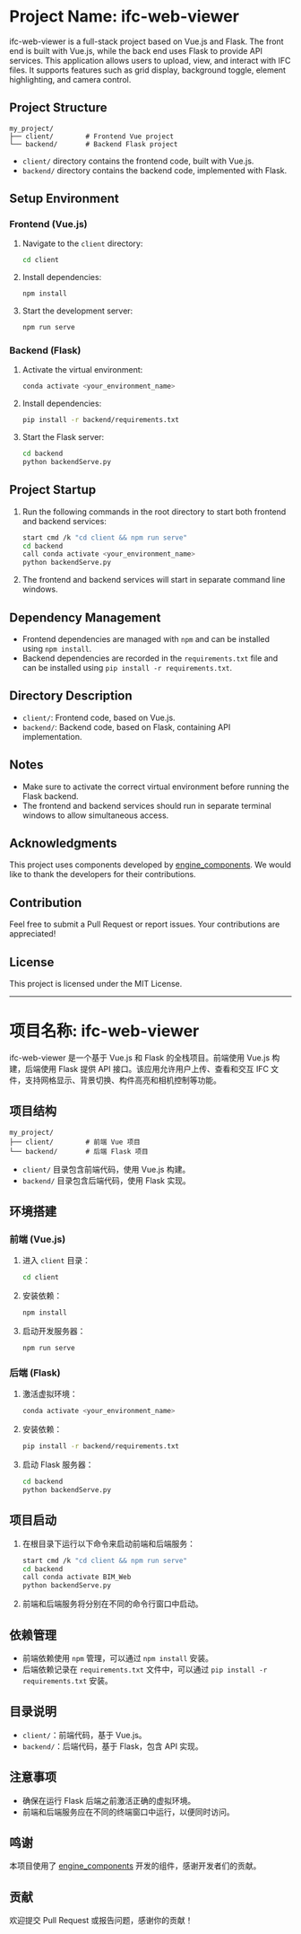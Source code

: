 # Project Name: ifc-web-viewer

ifc-web-viewer is a full-stack project based on Vue.js and Flask. The front end is built with Vue.js, while the back end uses Flask to provide API services. This application allows users to upload, view, and interact with IFC files. It supports features such as grid display, background toggle, element highlighting, and camera control.

## Project Structure

```
my_project/
├── client/        # Frontend Vue project
└── backend/       # Backend Flask project
```

- `client/` directory contains the frontend code, built with Vue.js.
- `backend/` directory contains the backend code, implemented with Flask.

## Setup Environment

### Frontend (Vue.js)

1. Navigate to the `client` directory:
   ```sh
   cd client
   ```

2. Install dependencies:
   ```sh
   npm install
   ```

3. Start the development server:
   ```sh
   npm run serve
   ```

### Backend (Flask)

1. Activate the virtual environment:
   ```sh
   conda activate <your_environment_name>
   ```

2. Install dependencies:
   ```sh
   pip install -r backend/requirements.txt
   ```

3. Start the Flask server:
   ```sh
   cd backend
   python backendServe.py
   ```


## Project Startup

1. Run the following commands in the root directory to start both frontend and backend services:

   ```sh
   start cmd /k "cd client && npm run serve"
   cd backend
   call conda activate <your_environment_name>
   python backendServe.py
   ```

2. The frontend and backend services will start in separate command line windows.

## Dependency Management

- Frontend dependencies are managed with `npm` and can be installed using `npm install`.
- Backend dependencies are recorded in the `requirements.txt` file and can be installed using `pip install -r requirements.txt`.

## Directory Description

- `client/`: Frontend code, based on Vue.js.
- `backend/`: Backend code, based on Flask, containing API implementation.

## Notes

- Make sure to activate the correct virtual environment before running the Flask backend.
- The frontend and backend services should run in separate terminal windows to allow simultaneous access.

## Acknowledgments

This project uses components developed by [engine_components](https://github.com/ThatOpen/engine_components). We would like to thank the developers for their contributions.

## Contribution

Feel free to submit a Pull Request or report issues. Your contributions are appreciated!

## License

This project is licensed under the MIT License.

---

# 项目名称: ifc-web-viewer

ifc-web-viewer 是一个基于 Vue.js 和 Flask 的全栈项目。前端使用 Vue.js 构建，后端使用 Flask 提供 API 接口。该应用允许用户上传、查看和交互 IFC 文件，支持网格显示、背景切换、构件高亮和相机控制等功能。

## 项目结构

```
my_project/
├── client/        # 前端 Vue 项目
└── backend/       # 后端 Flask 项目
```

- `client/` 目录包含前端代码，使用 Vue.js 构建。
- `backend/` 目录包含后端代码，使用 Flask 实现。

## 环境搭建

### 前端 (Vue.js)

1. 进入 `client` 目录：
   ```sh
   cd client
   ```

2. 安装依赖：
   ```sh
   npm install
   ```

3. 启动开发服务器：
   ```sh
   npm run serve
   ```


### 后端 (Flask)

1. 激活虚拟环境：
   ```sh
   conda activate <your_environment_name>
   ```

2. 安装依赖：
   ```sh
   pip install -r backend/requirements.txt
   ```

3. 启动 Flask 服务器：
   ```sh
   cd backend
   python backendServe.py
   ```


## 项目启动

1. 在根目录下运行以下命令来启动前端和后端服务：

   ```sh
   start cmd /k "cd client && npm run serve"
   cd backend
   call conda activate BIM_Web
   python backendServe.py
   ```

2. 前端和后端服务将分别在不同的命令行窗口中启动。

## 依赖管理

- 前端依赖使用 `npm` 管理，可以通过 `npm install` 安装。
- 后端依赖记录在 `requirements.txt` 文件中，可以通过 `pip install -r requirements.txt` 安装。

## 目录说明

- `client/`：前端代码，基于 Vue.js。
- `backend/`：后端代码，基于 Flask，包含 API 实现。

## 注意事项

- 确保在运行 Flask 后端之前激活正确的虚拟环境。
- 前端和后端服务应在不同的终端窗口中运行，以便同时访问。

## 鸣谢

本项目使用了 [engine_components](https://github.com/ThatOpen/engine_components) 开发的组件，感谢开发者们的贡献。

## 贡献

欢迎提交 Pull Request 或报告问题，感谢你的贡献！


